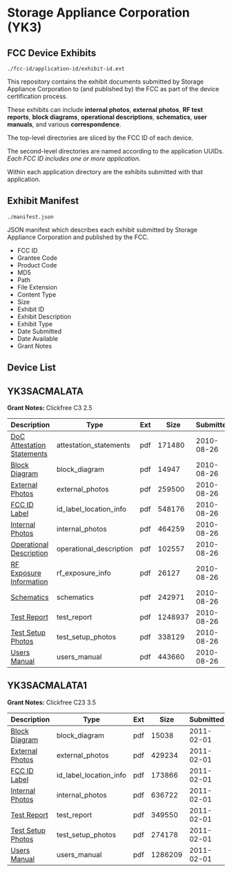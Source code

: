 # Storage Appliance Corporation (YK3)
## FCC Device Exhibits

```
./fcc-id/application-id/exhibit-id.ext
```

This repository contains the exhibit documents submitted by Storage Appliance Corporation to (and published by) the FCC as part of the device certification process.

These exhibits can include **internal photos**, **external photos**, **RF test reports**, **block diagrams**, **operational descriptions**, **schematics**, **user manuals**, and various **correspondence**.

The top-level directories are sliced by the FCC ID of each device.

The second-level directories are named according to the application UUIDs. *Each FCC ID includes one or more application.*

Within each application directory are the exhibits submitted with that application. 

## Exhibit Manifest

```
./manifest.json
```

JSON manifest which describes each exhibit submitted by Storage Appliance Corporation and published by the FCC.

- FCC ID
- Grantee Code
- Product Code
- MD5
- Path
- File Extension
- Content Type
- Size
- Exhibit ID
- Exhibit Description
- Exhibit Type
- Date Submitted
- Date Available
- Grant Notes

## Device List
## YK3SACMALATA
**Grant Notes:** Clickfree C3 2.5

| Description | Type | Ext | Size | Submitted | Available |
| ----------- | ---- | --- | ---- | --------- | --------- |
| [DoC Attestation Statements](YK3SACMALATA/fdb15e9d0cfba5bd55c0af36259d83c6/1333828.pdf) | attestation_statements | pdf | 171480 | 2010-08-26 | 2010-08-26 |
| [Block Diagram](YK3SACMALATA/fdb15e9d0cfba5bd55c0af36259d83c6/1333829.pdf) | block_diagram | pdf | 14947 | 2010-08-26 | 2010-08-26 |
| [External Photos](YK3SACMALATA/fdb15e9d0cfba5bd55c0af36259d83c6/1333830.pdf) | external_photos | pdf | 259500 | 2010-08-26 | 2010-08-26 |
| [FCC ID Label](YK3SACMALATA/fdb15e9d0cfba5bd55c0af36259d83c6/1333831.pdf) | id_label_location_info | pdf | 548176 | 2010-08-26 | 2010-08-26 |
| [Internal Photos](YK3SACMALATA/fdb15e9d0cfba5bd55c0af36259d83c6/1333832.pdf) | internal_photos | pdf | 464259 | 2010-08-26 | 2010-08-26 |
| [Operational Description](YK3SACMALATA/fdb15e9d0cfba5bd55c0af36259d83c6/1333833.pdf) | operational_description | pdf | 102557 | 2010-08-26 | 2010-08-26 |
| [RF Exposure Information](YK3SACMALATA/fdb15e9d0cfba5bd55c0af36259d83c6/1333834.pdf) | rf_exposure_info | pdf | 26127 | 2010-08-26 | 2010-08-26 |
| [Schematics](YK3SACMALATA/fdb15e9d0cfba5bd55c0af36259d83c6/1333835.pdf) | schematics | pdf | 242971 | 2010-08-26 | 2010-08-26 |
| [Test Report](YK3SACMALATA/fdb15e9d0cfba5bd55c0af36259d83c6/1333836.pdf) | test_report | pdf | 1248937 | 2010-08-26 | 2010-08-26 |
| [Test Setup Photos](YK3SACMALATA/fdb15e9d0cfba5bd55c0af36259d83c6/1333837.pdf) | test_setup_photos | pdf | 338129 | 2010-08-26 | 2010-08-26 |
| [Users Manual](YK3SACMALATA/fdb15e9d0cfba5bd55c0af36259d83c6/1333838.pdf) | users_manual | pdf | 443660 | 2010-08-26 | 2010-08-26 |
## YK3SACMALATA1
**Grant Notes:** Clickfree C23 3.5

| Description | Type | Ext | Size | Submitted | Available |
| ----------- | ---- | --- | ---- | --------- | --------- |
| [Block Diagram](YK3SACMALATA1/bbea98da3f106a1ecbee7ab07a35360f/1412494.pdf) | block_diagram | pdf | 15038 | 2011-02-01 | 2011-02-01 |
| [External Photos](YK3SACMALATA1/bbea98da3f106a1ecbee7ab07a35360f/1412495.pdf) | external_photos | pdf | 429234 | 2011-02-01 | 2011-02-01 |
| [FCC ID Label](YK3SACMALATA1/bbea98da3f106a1ecbee7ab07a35360f/1412496.pdf) | id_label_location_info | pdf | 173866 | 2011-02-01 | 2011-02-01 |
| [Internal Photos](YK3SACMALATA1/bbea98da3f106a1ecbee7ab07a35360f/1412497.pdf) | internal_photos | pdf | 636722 | 2011-02-01 | 2011-02-01 |
| [Test Report](YK3SACMALATA1/bbea98da3f106a1ecbee7ab07a35360f/1412498.pdf) | test_report | pdf | 349550 | 2011-02-01 | 2011-02-01 |
| [Test Setup Photos](YK3SACMALATA1/bbea98da3f106a1ecbee7ab07a35360f/1412499.pdf) | test_setup_photos | pdf | 274178 | 2011-02-01 | 2011-02-01 |
| [Users Manual](YK3SACMALATA1/bbea98da3f106a1ecbee7ab07a35360f/1412500.pdf) | users_manual | pdf | 1286209 | 2011-02-01 | 2011-02-01 |

